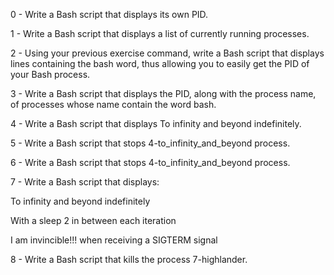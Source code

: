 0 - Write a Bash script that displays its own PID.

1 - Write a Bash script that displays a list of currently running processes.

2 - Using your previous exercise command, write a Bash script that displays lines containing the bash word, thus allowing you to easily get the PID of your Bash process.

3 - Write a Bash script that displays the PID, along with the process name, of processes whose name contain the word bash.

4 - Write a Bash script that displays To infinity and beyond indefinitely.

5 - Write a Bash script that stops 4-to_infinity_and_beyond process.

6 - Write a Bash script that stops 4-to_infinity_and_beyond process.

7 - Write a Bash script that displays:

To infinity and beyond indefinitely

With a sleep 2 in between each iteration

I am invincible!!! when receiving a SIGTERM signal

8 - Write a Bash script that kills the process 7-highlander.

